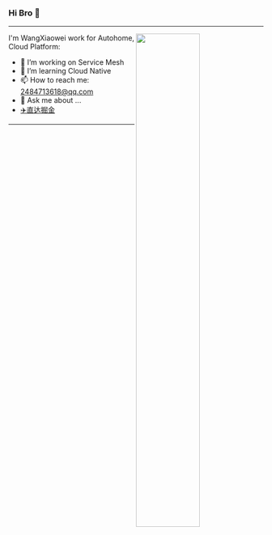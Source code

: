 ### Hi Bro 👋

<!--
**wangxw666/wangxw666** is a ✨ _special_ ✨ repository because its `README.md` (this file) appears on your GitHub profile.
-->

---

[<img align="right" width="50%" src="https://github-readme-stats.vercel.app/api?username=wangxw666&show_icons=true&theme=merko">](https://metrics.lecoq.io/wangxw666?template=classic)

I'm WangXiaowei work for Autohome, Cloud Platform:

- 🔭 I’m working on Service Mesh
- 🌱 I’m learning Cloud Native
- 📫 How to reach me: 2484713618@qq.com
- 💬 Ask me about ...
- [✈️直达掘金](https://juejin.cn/user/1345457963148701)

---



